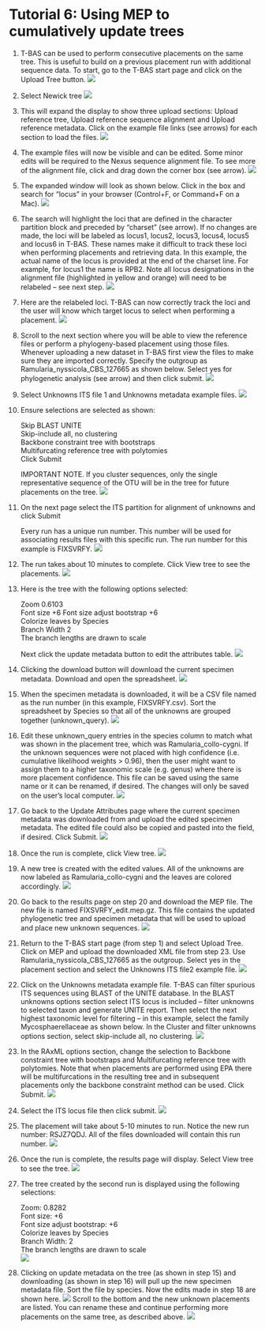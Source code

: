 # Tutorial 6: Using MEP to cumulatively update trees

1. T-BAS can be used to perform consecutive placements on the same tree. This is useful to build on a previous placement run with additional sequence data. To start, go to the T-BAS start page and click on the Upload Tree button.
![](images/tbas-tutorial6/Tutorial6.1.png)

2. Select Newick tree
![](images/tbas-tutorial6/Tutorial6.1.png)

3. This will expand the display to show three upload sections: Upload reference tree, Upload reference sequence alignment and Upload reference metadata.  Click on the example file links (see arrows) for each section to load the files.
![](images/tbas-tutorial6/Tutorial6.3.png)

4. The example files will now be visible and can be edited. Some minor edits will be required to the Nexus sequence alignment file. To see more of the alignment file, click and drag down the corner box (see arrow).
![](images/tbas-tutorial6/Tutorial6.4.png)

5. The expanded window will look as shown below.  Click in the box and search for “locus” in your browser (Control+F, or Command+F on a Mac).
![](images/tbas-tutorial6/Tutorial6.5.png)

6. The search will highlight the loci that are defined in the character partition block and preceded by “charset” (see arrow). If no changes are made, the loci will be labeled as locus1, locus2, locus3, locus4, locus5 and locus6 in T-BAS. These names make it difficult to track these loci when performing placements and retrieving data. In this example, the actual name of the locus is provided at the end of the charset line. For example, for locus1 the name is RPB2. Note all locus designations in the alignment file (highlighted in yellow and orange) will need to be relabeled – see next step.
![](images/tbas-tutorial6/Tutorial6.6.png)

7. Here are the relabeled loci. T-BAS can now correctly track the loci and the user will know which target locus to select when performing a placement.
![](images/tbas-tutorial6/Tutorial6.7.png)

8. Scroll to the next section where you will be able to view the reference files or perform a phylogeny-based placement using those files. Whenever uploading a new dataset in T-BAS first view the files to make sure they are imported correctly. Specify the outgroup as Ramularia_nyssicola_CBS_127665 as shown below. Select yes for phylogenetic analysis (see arrow) and then click submit.
![](images/tbas-tutorial6/Tutorial6.8.png)

9. Select Unknowns ITS file 1 and Unknowns metadata example files.
![](images/tbas-tutorial6/Tutorial6.9.png)

10. Ensure selections are selected as shown:

    Skip BLAST UNITE  
    Skip-include all, no clustering  
    Backbone constraint tree with bootstraps  
    Multifurcating reference tree with polytomies  
    Click Submit  

    IMPORTANT NOTE. If you cluster sequences, only the single representative sequence of the OTU will be in the tree for future placements on the tree.
![](images/tbas-tutorial6/Tutorial6.10.png)

11. On the next page select the ITS partition for alignment of unknowns and click Submit  

    Every run has a unique run number. This number will be used for associating results files with this specific run. The run number for this example is FIXSVRFY.
![](images/tbas-tutorial6/Tutorial6.11.png)

12. The run takes about 10 minutes to complete. Click View tree to see the placements.
![](images/tbas-tutorial6/Tutorial6.12.png)

13. Here is the tree with the following options selected:

    Zoom 0.6103  
    Font size +6
    Font size adjust bootstrap +6  
    Colorize leaves by Species  
    Branch Width 2  
    The branch lengths are drawn to scale  

    Next click the update metadata button to edit the attributes table.
![](images/tbas-tutorial6/Tutorial6.13.png)

14. Clicking the download button will download the current specimen metadata. Download and open the spreadsheet.
![](images/tbas-tutorial6/Tutorial6.14.png)

15. When the specimen metadata is downloaded, it will be a CSV file named as the run number (in this example, FIXSVRFY.csv). Sort the spreadsheet by Species so that all of the unknowns are grouped together (unknown_query). 
![](images/tbas-tutorial6/Tutorial6.15.png)

16. Edit these unknown_query entries in the species column to match what was shown in the placement tree, which was Ramularia_collo-cygni.  If the unknown sequences were not placed with high confidence (i.e. cumulative likelihood weights > 0.96), then the user might want to assign them to a higher taxonomic scale (e.g. genus) where there is more placement confidence. This file can be saved using the same name or it can be renamed, if desired. The changes will only be saved on the user’s local computer.
![](images/tbas-tutorial6/Tutorial6.16.png)

17. Go back to the Update Attributes page where the current specimen metadata was downloaded from and upload the edited specimen metadata. The edited file could also be copied and pasted into the field, if desired. Click Submit.
![](images/tbas-tutorial6/Tutorial6.17.png)

18. Once the run is complete, click View tree.
![](images/tbas-tutorial6/Tutorial6.18.png)

19. A new tree is created with the edited values. All of the unknowns are now labeled as Ramularia_collo-cygni and the leaves are colored accordingly. 
![](images/tbas-tutorial6/Tutorial6.19.png)

20. Go back to the results page on step 20 and download the MEP file. 
The new file is named FIXSVRFY_edit.mep.gz. This file contains the updated phylogenetic tree and specimen metadata that will be used to upload and place new unknown sequences.
![](images/tbas-tutorial6/Tutorial6.20.png)

21. Return to the T-BAS start page (from step 1) and select Upload Tree. Click on MEP and upload the downloaded XML file from step 23. Use Ramularia_nyssicola_CBS_127665 as the outgroup. Select yes in the placement section and select the Unknowns ITS file2 example file.
![](images/tbas-tutorial6/Tutorial6.21.png)

22. Click on the Unknowns metadata example file. T-BAS can filter spurious ITS sequences using BLAST of the UNITE database. In the BLAST unknowns options section select ITS locus is included – filter unknowns to selected taxon and generate UNITE report. Then select the next highest taxonomic level for filtering – in this example, select the family Mycosphaerellaceae as shown below. In the Cluster and filter unknowns options section, select skip-include all, no clustering. 
![](images/tbas-tutorial6/Tutorial6.22.png)

23. In the RAxML options section, change the selection to Backbone constraint tree with bootstraps and Multifurcating reference tree with polytomies. Note that when placements are performed using EPA there will be multifurcations in the resulting tree and in subsequent placements only the backbone constraint method can be used. Click Submit.
![](images/tbas-tutorial6/Tutorial6.23.png)

24. Select the ITS locus file then click submit.
![](images/tbas-tutorial6/Tutorial6.24.png)

25. The placement will take about 5-10 minutes to run.
Notice the new run number: RSJZ7QDJ. All of the files downloaded will contain this run number.
![](images/tbas-tutorial6/Tutorial6.25.png)

26. Once the run is complete, the results page will display. Select View tree to see the tree.
![](images/tbas-tutorial6/Tutorial6.26.png)

27. The tree created by the second run is displayed using the following selections:  

    Zoom: 0.8282  
    Font size: +6  
    Font size adjust bootstrap: +6  
    Colorize leaves by Species  
    Branch Width: 2  
    The branch lengths are drawn to scale  
![](images/tbas-tutorial6/Tutorial6.27.png)

28. Clicking on update metadata on the tree (as shown in step 15) and downloading (as shown in step 16) will pull up the new specimen metadata file. Sort the file by species. Now the edits made in step 18 are shown here. 
![](images/tbas-tutorial6/Tutorial6.28.1.png)
    Scroll to the bottom and the new unknown placements are listed. You can rename these and continue performing more placements on the same tree, as described above.
![](images/tbas-tutorial6/Tutorial6.28.2.png)